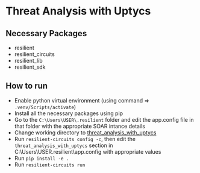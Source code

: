 # Threat Analysis with Uptycs

## Necessary Packages
- resilient
- resilient_circuits
- resilient_lib
- resilient_sdk

## How to run
- Enable python virtual environment (using command => ```.venv/Scripts/activate```)
- Install all the necessary packages using pip
- Go to the ```C:\Users\USER\.resilient``` folder and edit the app.config file in that folder with the appropriate SOAR intance details
- Change working directory to [threat_analysis_with_uptycs](https://github.com/kadirikumar-uptycs/QRADAR-SOAR-V1/tree/main/threat_analysis_with_uptycs)
- Run ```resilient-circuits config -c```, then edit the ```threat_analysis_with_uptycs``` section in C:\Users\USER\.resilient\app.config with appropriate values
- Run ```pip install -e .```
- Run ```resilient-circuits run```

